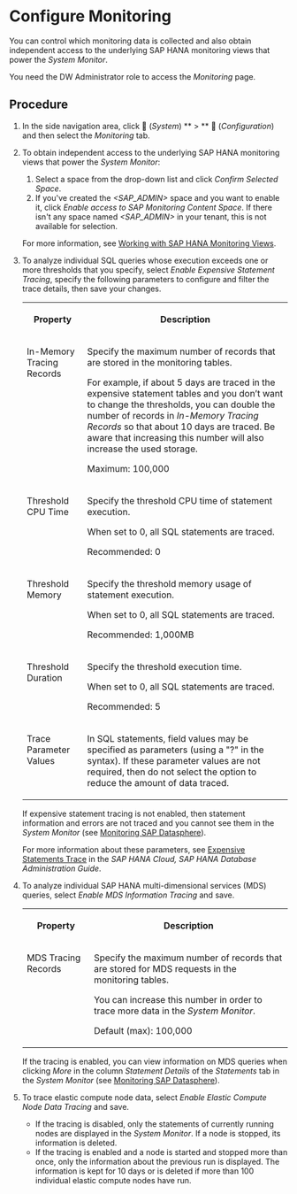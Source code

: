 <!-- loio9cd0691c44a74f2aa47b52f615f74433 -->

<link rel="stylesheet" type="text/css" href="../css/sap-icons.css"/>

# Configure Monitoring

You can control which monitoring data is collected and also obtain independent access to the underlying SAP HANA monitoring views that power the *System Monitor*.

You need the DW Administrator role to access the *Monitoring* page.



<a name="loio9cd0691c44a74f2aa47b52f615f74433__section_jt3_hfb_xpb"/>

## Procedure

1.  In the side navigation area, click <span class="FPA-icons-V3"></span> \(*System*\) ** \> ** :wrench: \(*Configuration*\) and then select the *Monitoring* tab.
2.  To obtain independent access to the underlying SAP HANA monitoring views that power the *System Monitor*:

    1.  Select a space from the drop-down list and click *Confirm Selected Space*.
    2.  If you've created the *<SAP\_ADMIN\>* space and you want to enable it, click *Enable access to SAP Monitoring Content Space*. If there isn't any space named *<SAP\_ADMIN\>* in your tenant, this is not available for selection.

    For more information, see [Working with SAP HANA Monitoring Views](working-with-sap-hana-monitoring-views-4ab4509.md).

3.  To analyze individual SQL queries whose execution exceeds one or more thresholds that you specify, select *Enable Expensive Statement Tracing*, specify the following parameters to configure and filter the trace details, then save your changes.


    <table>
    <tr>
    <th valign="top">

    Property
    
    </th>
    <th valign="top">

    Description
    
    </th>
    </tr>
    <tr>
    <td valign="top">
    
    In-Memory Tracing Records
    
    </td>
    <td valign="top">
    
    Specify the maximum number of records that are stored in the monitoring tables.

    For example, if about 5 days are traced in the expensive statement tables and you don’t want to change the thresholds, you can double the number of records in *In-Memory Tracing Records* so that about 10 days are traced. Be aware that increasing this number will also increase the used storage.

    Maximum: 100,000
    
    </td>
    </tr>
    <tr>
    <td valign="top">
    
    Threshold CPU Time
    
    </td>
    <td valign="top">
    
    Specify the threshold CPU time of statement execution.

    When set to 0, all SQL statements are traced.

    Recommended: 0
    
    </td>
    </tr>
    <tr>
    <td valign="top">
    
    Threshold Memory
    
    </td>
    <td valign="top">
    
    Specify the threshold memory usage of statement execution.

    When set to 0, all SQL statements are traced.

    Recommended: 1,000MB
    
    </td>
    </tr>
    <tr>
    <td valign="top">
    
    Threshold Duration
    
    </td>
    <td valign="top">
    
    Specify the threshold execution time.

    When set to 0, all SQL statements are traced.

    Recommended: 5
    
    </td>
    </tr>
    <tr>
    <td valign="top">
    
    Trace Parameter Values
    
    </td>
    <td valign="top">
    
    In SQL statements, field values may be specified as parameters \(using a "?" in the syntax\). If these parameter values are not required, then do not select the option to reduce the amount of data traced.
    
    </td>
    </tr>
    </table>
    
    If expensive statement tracing is not enabled, then statement information and errors are not traced and you cannot see them in the *System Monitor* \(see [Monitoring SAP Datasphere](monitoring-sap-datasphere-28910cd.md)\).

    For more information about these parameters, see [Expensive Statements Trace](https://help.sap.com/viewer/f9c5015e72e04fffa14d7d4f7267d897/latest/en-US/5faf04f17830464eacdb7938b383d2ab.html) in the *SAP HANA Cloud, SAP HANA Database Administration Guide*.

4.  To analyze individual SAP HANA multi-dimensional services \(MDS\) queries, select *Enable MDS Information Tracing* and save.


    <table>
    <tr>
    <th valign="top">

    Property
    
    </th>
    <th valign="top">

    Description
    
    </th>
    </tr>
    <tr>
    <td valign="top">
    
    MDS Tracing Records
    
    </td>
    <td valign="top">
    
    Specify the maximum number of records that are stored for MDS requests in the monitoring tables.

    You can increase this number in order to trace more data in the *System Monitor*. 

    Default \(max\): 100,000
    
    </td>
    </tr>
    </table>
    
    If the tracing is enabled, you can view information on MDS queries when clicking *More* in the column *Statement Details* of the *Statements* tab in the *System Monitor* \(see [Monitoring SAP Datasphere](monitoring-sap-datasphere-28910cd.md)\).

5.  To trace elastic compute node data, select *Enable Elastic Compute Node Data Tracing* and save.
    -   If the tracing is disabled, only the statements of currently running nodes are displayed in the *System Monitor*. If a node is stopped, its information is deleted.
    -   If the tracing is enabled and a node is started and stopped more than once, only the information about the previous run is displayed. The information is kept for 10 days or is deleted if more than 100 individual elastic compute nodes have run.


